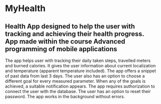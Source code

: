 # **MyHealth**
## Health App designed to help the user with tracking and achieving their health progress. App made within the course **Advanced programming of mobile applications**
The app helps user with tracking their daily taken steps, travelled meters and burned calories. It gives the user information about current localization and temperature (apparent temperature included).
The app offers a snippet of past data from last 3 days. The user also has an option to choose a different goal for every measured parameter. When any of the goals is achieved, a suitable notification appears.
The app requires authorization to connect the user with the database. The user has an option to reset their password. The app works in the background without errors.
